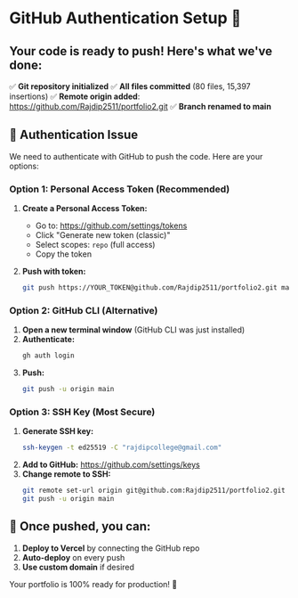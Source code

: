 # GitHub Authentication Setup 🔐

## Your code is ready to push! Here's what we've done:

✅ **Git repository initialized**
✅ **All files committed** (80 files, 15,397 insertions)
✅ **Remote origin added**: https://github.com/Rajdip2511/portfolio2.git
✅ **Branch renamed to main**

## 🚫 Authentication Issue

We need to authenticate with GitHub to push the code. Here are your options:

### Option 1: Personal Access Token (Recommended)

1. **Create a Personal Access Token:**
   - Go to: https://github.com/settings/tokens
   - Click "Generate new token (classic)"
   - Select scopes: `repo` (full access)
   - Copy the token

2. **Push with token:**
   ```bash
   git push https://YOUR_TOKEN@github.com/Rajdip2511/portfolio2.git main
   ```

### Option 2: GitHub CLI (Alternative)

1. **Open a new terminal window** (GitHub CLI was just installed)
2. **Authenticate:**
   ```bash
   gh auth login
   ```
3. **Push:**
   ```bash
   git push -u origin main
   ```

### Option 3: SSH Key (Most Secure)

1. **Generate SSH key:**
   ```bash
   ssh-keygen -t ed25519 -C "rajdipcollege@gmail.com"
   ```
2. **Add to GitHub:** https://github.com/settings/keys
3. **Change remote to SSH:**
   ```bash
   git remote set-url origin git@github.com:Rajdip2511/portfolio2.git
   git push -u origin main
   ```

## 🎯 Once pushed, you can:

1. **Deploy to Vercel** by connecting the GitHub repo
2. **Auto-deploy** on every push
3. **Use custom domain** if desired

Your portfolio is 100% ready for production! 🚀
